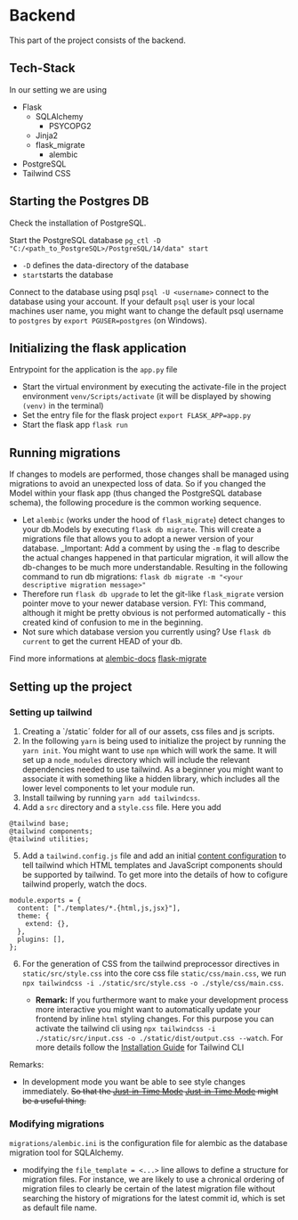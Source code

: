 # Backend

This part of the project consists of the backend.

## Tech-Stack

In our setting we are using

- Flask
  - SQLAlchemy
    - PSYCOPG2
  - Jinja2
  - flask_migrate
    - alembic
- PostgreSQL
- Tailwind CSS

## Starting the Postgres DB

Check the installation of PostgreSQL.

Start the PostgreSQL database `pg_ctl -D "C:/<path_to_PostgreSQL>/PostgreSQL/14/data" start`

- `-D` defines the data-directory of the database
- `start`starts the database

Connect to the database using psql
`psql -U <username>` connect to the database using your account. If your default `psql` user is your local machines user name, you might want to change the default psql username to `postgres` by `export PGUSER=postgres` (on Windows).

## Initializing the flask application

Entrypoint for the application is the `app.py` file

- Start the virtual environment by executing the activate-file in the project environment `venv/Scripts/activate` (it will be displayed by showing `(venv)` in the terminal)
- Set the entry file for the flask project `export FLASK_APP=app.py`
- Start the flask app `flask run`

## Running migrations

If changes to models are performed, those changes shall be managed using migrations to avoid an unexpected loss of data. So if you changed the Model within your flask app (thus changed the PostgreSQL database schema), the following procedure is the common working sequence.

- Let `alembic` (works under the hood of `flask_migrate`) detect changes to your db.Models by executing `flask db migrate`. This will create a migrations file that allows you to adopt a newer version of your database. \_Important: Add a comment by using the `-m` flag to describe the actual changes happened in that particular migration, it will allow the db-changes to be much more understandable. Resulting in the following command to run db migrations: `flask db migrate -m "<your descriptive migration message>"`
- Therefore run `flask db upgrade` to let the git-like `flask_migrate` version pointer move to your newer database version. FYI: This command, although it might be pretty obvious is not performed automatically - this created kind of confusion to me in the beginning.
- Not sure which database version you currently using? Use `flask db current` to get the current HEAD of your db.

Find more informations at [alembic-docs](https://alembic.sqlalchemy.org/en/latest/) [flask-migrate](https://flask-migrate.readthedocs.io/en/latest/)

## Setting up the project

### Setting up tailwind

1. Creating a `/static´ folder for all of our assets, css files and js scripts.
2. In the following `yarn` is being used to initialize the project by running the `yarn init`. You might want to use `npm` which will work the same. It will set up a `node_modules` directory which will include the relevant dependencies needed to use tailwind. As a beginner you might want to associate it with something like a hidden library, which includes all the lower level components to let your module run.
3. Install tailwing by running `yarn add tailwindcss`.
4. Add a `src` directory and a `style.css` file. Here you add

```
@tailwind base;
@tailwind components;
@tailwind utilities;
```

5. Add a `tailwind.config.js` file and add an initial [content configuration](https://tailwindcss.com/docs/content-configuration) to tell tailwind which HTML templates and JavaScript components should be supported by tailwind. To get more into the details of how to cofigure tailwind properly, watch the docs.

```
module.exports = {
  content: ["./templates/*.{html,js,jsx}"],
  theme: {
    extend: {},
  },
  plugins: [],
};
```

6. For the generation of CSS from the tailwind preprocessor directives in `static/src/style.css` into the core css file `static/css/main.css`, we run `npx tailwindcss -i ./static/src/style.css -o ./style/css/main.css`.

   - **Remark:** If you furthermore want to make your development process more interactive you might want to automatically update your frontend by inline `html` styling changes. For this purpose you can activate the tailwind cli using `npx tailwindcss -i ./static/src/input.css -o ./static/dist/output.css --watch`. For more details follow the [Installation Guide](https://tailwindcss.com/docs/installation) for Tailwind CLI

Remarks:

- In development mode you want be able to see style changes immediately. ~~So that the [Just-in-Time Mode](https://v2.tailwindcss.com/docs/just-in-time-mode) [Just-in-Time Mode](https://tailwindcss.com/blog/just-in-time-the-next-generation-of-tailwind-css) might be a useful thing.~~

### Modifying migrations

`migrations/alembic.ini` is the configuration file for alembic as the database migration tool for SQLAlchemy.

- modifying the `file_template = <...>` line allows to define a structure for migration files. For instance, we are likely to use a chronical ordering of migration files to clearly be certain of the latest migration file without searching the history of migrations for the latest commit id, which is set as default file name.
